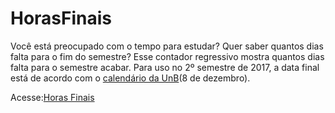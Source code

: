 # HorasFinais

Você está preocupado com o tempo para estudar? Quer saber quantos dias falta para o fim do semestre?
Esse contador regressivo mostra quantos dias falta para o semestre acabar.
Para uso no 2º semestre de 2017, a data final está de acordo com o [calendário da UnB](http://www.saa.unb.br/images/stories/documentos/calendarios/graduacao/cal_atividades/cal_atv_22017.pdf)(8 de dezembro).

Acesse:[Horas Finais](https://ristovao.github.io/HorasFinais/index.html)
